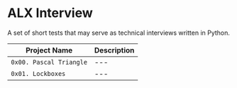 # ALX Interview
A set of short tests that may serve as technical interviews written in Python.

| Project Name | Description     |
| ------------ | ------------    |
| `0x00. Pascal Triangle` | --- |
| `0x01. Lockboxes` | --- |